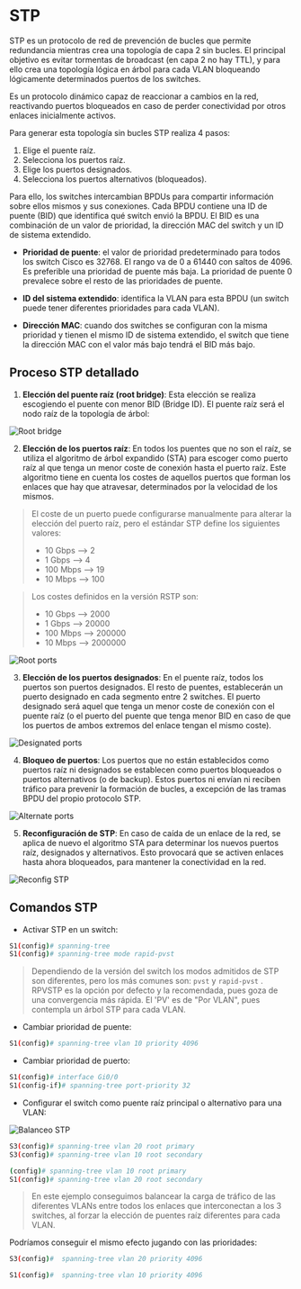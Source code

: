 # STP

STP es un protocolo de red de prevención de bucles que permite redundancia mientras crea una topología de capa 2 sin bucles. El principal objetivo es evitar tormentas de broadcast (en capa 2 no hay TTL), y para ello crea una topología lógica en árbol para cada VLAN bloqueando lógicamente determinados puertos de los switches.

Es un protocolo dinámico capaz de reaccionar a cambios en la red, reactivando puertos bloqueados en caso de perder conectividad por otros enlaces inicialmente activos.

Para generar esta topología sin bucles STP realiza 4 pasos:

1. Elige el puente raíz.
2. Selecciona los puertos raíz.
3. Elige los puertos designados.
4. Selecciona los puertos alternativos (bloqueados).

Para ello, los switches intercambian BPDUs para compartir información sobre ellos mismos y sus conexiones. Cada BPDU contiene una ID de puente (BID) que identifica qué switch envió la BPDU. El BID es una combinación de un valor de prioridad, la dirección MAC del switch y un ID de sistema extendido.

* **Prioridad de puente**: el valor de prioridad predeterminado para todos los switch Cisco es 32768. El rango va de 0 a 61440 con saltos de 4096. Es preferible una prioridad de puente más baja. La prioridad de puente 0 prevalece sobre el resto de las prioridades de puente.

* **ID del sistema extendido**: identifica la VLAN para esta BPDU (un switch puede tener diferentes prioridades para cada VLAN).

* **Dirección MAC**: cuando dos switches se configuran con la misma prioridad y tienen el mismo ID de sistema extendido, el switch que tiene la dirección MAC con el valor más bajo tendrá el BID más bajo.

## Proceso STP detallado

1. **Elección del puente raíz (root bridge)**: Esta elección se realiza escogiendo el puente con menor BID (Bridge ID). El puente raíz será el nodo raíz de la topología de árbol:

![Root bridge](stp-1.png)

2. **Elección de los puertos raíz**: En todos los puentes que no son el raíz, se utiliza el algoritmo de árbol expandido (STA) para escoger como puerto raíz al que tenga un menor coste de conexión hasta el puerto raíz. Este algoritmo tiene en cuenta los costes de aquellos puertos que forman los enlaces que hay que atravesar, determinados por la velocidad de los mismos.
> El coste de un puerto puede configurarse manualmente para alterar la elección del puerto raíz, pero el estándar STP define los siguientes valores:
> * 10 Gbps --> 2
> * 1 Gbps --> 4
> * 100 Mbps --> 19
> * 10 Mbps --> 100

> Los costes definidos en la versión RSTP son:
> * 10 Gbps --> 2000
> * 1 Gbps --> 20000
> * 100 Mbps --> 200000
> * 10 Mbps --> 2000000

![Root ports](stp-2.png)

3. **Elección de los puertos designados**: En el puente raíz, todos los puertos son puertos designados. El resto de puentes, establecerán un puerto designado en cada segmento entre 2 switches. El puerto designado será aquel que tenga un menor coste de conexión con el puente raíz (o el puerto del puente que tenga menor BID en caso de que los puertos de ambos extremos del enlace tengan el mismo coste).

![Designated ports](stp-3.png)

4. **Bloqueo de puertos**: Los puertos que no están establecidos como puertos raíz ni designados se establecen como puertos bloqueados o puertos alternativos (o de backup). Estos puertos ni envían ni reciben tráfico para prevenir la formación de bucles, a excepción de las tramas BPDU del propio protocolo STP.

![Alternate ports](stp-4.png)

5. **Reconfiguración de STP**: En caso de caída de un enlace de la red, se aplica de nuevo el algoritmo STA para determinar los nuevos puertos raíz, designados y alternativos. Esto provocará que se activen enlaces hasta ahora bloqueados, para mantener la conectividad en la red.

![Reconfig STP](stp-5.png)

## Comandos STP

* Activar STP en un switch:
```bash
S1(config)# spanning-tree
S1(config)# spanning-tree mode rapid-pvst
```
> Dependiendo de la versión del switch los modos admitidos de STP son diferentes, pero los más comunes son: `pvst` y `rapid-pvst` . RPVSTP es la opción por defecto y la recomendada, pues goza de una convergencia más rápida. El 'PV' es de "Por VLAN", pues contempla un árbol STP para cada VLAN.

* Cambiar prioridad de puente:
```bash
S1(config)# spanning-tree vlan 10 priority 4096
```

* Cambiar prioridad de puerto:
```bash
S1(config)# interface Gi0/0
S1(config-if)# spanning-tree port-priority 32
```

* Configurar el switch como puente raíz principal o alternativo para una VLAN:

![Balanceo STP](balanceo-stp.jpeg)

```bash
S3(config)# spanning-tree vlan 20 root primary
S3(config)# spanning-tree vlan 10 root secondary
```
```bash
(config)# spanning-tree vlan 10 root primary
S1(config)# spanning-tree vlan 20 root secondary
```
> En este ejemplo conseguimos balancear la carga de tráfico de las diferentes VLANs entre todos los enlaces que interconectan a los 3 switches, al forzar la elección de puentes raíz diferentes para cada VLAN.

Podríamos conseguir el mismo efecto jugando con las prioridades:
```bash
S3(config)#  spanning-tree vlan 20 priority 4096
```
```bash
S1(config)#  spanning-tree vlan 10 priority 4096
```
